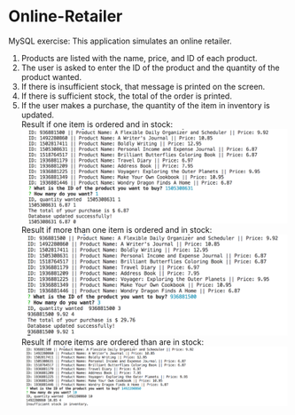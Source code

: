 # Online-Retailer
MySQL exercise: This application simulates an online retailer.
1. Products are listed with the name, price, and ID of each product.
2. The user is asked to enter the ID of the product and the quantity of the product wanted.
3. If there is insufficient stock, that message is printed on the screen.
4. If there is sufficient stock, the total of the order is printed.
5. If the user makes a purchase, the quantity of the item in inventory is updated.  
Result if one item is ordered and in stock:  
![alt text](sample-screenshot.png "Ordered one item")  
Result if more than one item is ordered and in stock:  
![alt text](more-than-1-item.png "Ordered 3 items")  
Result if more items are ordered than are in stock:  
![alt text](insufficient-data.png "Ordered more items than are in stock") 
